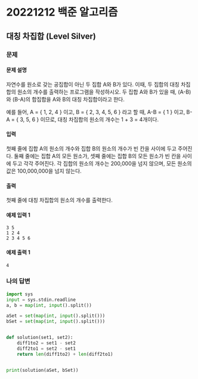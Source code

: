 # 20221212 백준 알고리즘

## 대칭 차집합 (Level Silver)

### 문제
#### 문제 설명
자연수를 원소로 갖는 공집합이 아닌 두 집합 A와 B가 있다. 이때, 두 집합의 대칭 차집합의 원소의 개수를 출력하는 프로그램을 작성하시오. 두 집합 A와 B가 있을 때, (A-B)와 (B-A)의 합집합을 A와 B의 대칭 차집합이라고 한다.

예를 들어, A = { 1, 2, 4 } 이고, B = { 2, 3, 4, 5, 6 } 라고 할 때,  A-B = { 1 } 이고, B-A = { 3, 5, 6 } 이므로, 대칭 차집합의 원소의 개수는 1 + 3 = 4개이다.

#### 입력
첫째 줄에 집합 A의 원소의 개수와 집합 B의 원소의 개수가 빈 칸을 사이에 두고 주어진다. 둘째 줄에는 집합 A의 모든 원소가, 셋째 줄에는 집합 B의 모든 원소가 빈 칸을 사이에 두고 각각 주어진다. 각 집합의 원소의 개수는 200,000을 넘지 않으며, 모든 원소의 값은 100,000,000을 넘지 않는다.

#### 출력
첫째 줄에 대칭 차집합의 원소의 개수를 출력한다.

#### 예제 입력 1
```
3 5
1 2 4
2 3 4 5 6
```

#### 예제 출력 1
```
4
```

### 나의 답변
```python
import sys
input = sys.stdin.readline
a, b = map(int, input().split())

aSet = set(map(int, input().split()))
bSet = set(map(int, input().split()))


def solution(set1, set2):
    diff1to2 = set1 - set2
    diff2to1 = set2 - set1
    return len(diff1to2) + len(diff2to1)


print(solution(aSet, bSet))
```